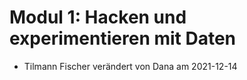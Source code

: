 # Modul 1: Hacken und experimentieren mit Daten 
- Tilmann Fischer
verändert von Dana am 2021-12-14


